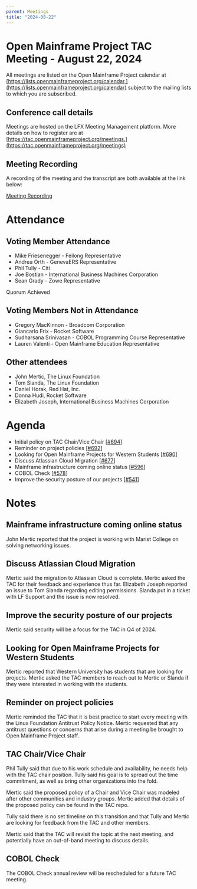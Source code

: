 ```yaml
---
parent: Meetings
title: "2024-08-22"
---
```


# Open Mainframe Project TAC Meeting - August 22, 2024

All meetings are listed on the Open Mainframe Project calendar at [https://lists.openmainframeproject.org/calendar,](https://lists.openmainframeproject.org/calendar) subject to the mailing lists to which you are subscribed.

## Conference call details

Meetings are hosted on the LFX Meeting Management platform. More details on how to register are at [https://tac.openmainframeproject.org/meetings.](https://tac.openmainframeproject.org/meetings)

## Meeting Recording

A recording of the meeting and the transcript are both available at the link below:

[Meeting Recording](https://zoom.us/rec/share/kWieeLbdn5Y5bNfxezCyBe56cwx3ZKYwyND50PxWMRqJIVM6mVCb11E9PPlr4n_C.51oADKjJV4_AV6T1)

# Attendance

## Voting Member Attendance

* Mike Friesenegger - Feilong Representative
* Andrea Orth - GenevaERS Representative
* Phil Tully - Citi
* Joe Bostian - International Business Machines Corporation
* Sean Grady - Zowe Representative

Quorum Achieved

## Voting Members Not in Attendance

* Gregory MacKinnon - Broadcom Corporation
* Giancarlo Frix - Rocket Software
* Sudharsana Srinivasan - COBOL Programming Course Representative
* Lauren Valenti - Open Mainframe Education Representative

## Other attendees

* John Mertic, The Linux Foundation
* Tom Slanda, The Linux Foundation
* Daniel Horak, Red Hat, Inc.
* Donna Hudi, Rocket Software
* Elizabeth Joseph, International Business Machines Corporation

# Agenda

* Initial policy on TAC Chair/Vice Chair [[#694](https://github.com/openmainframeproject/tac/pull/694)]
* Reminder on project policies [[#692](https://github.com/orgs/openmainframeproject/projects/21/views/1?pane=issue&itemId=75533628)]
* Looking for Open Mainframe Projects for Western Students [[#690](https://github.com/orgs/openmainframeproject/projects/21/views/1?pane=issue&itemId=75370535)]
* Discuss Atlassian Cloud Migration [[#677](https://github.com/orgs/openmainframeproject/projects/21/views/1?pane=issue&itemId=70222335)]
* Mainframe infrastructure coming online status [[#596](https://github.com/orgs/openmainframeproject/projects/21/views/1?pane=issue&itemId=45291652)]
* COBOL Check [[#578](https://github.com/orgs/openmainframeproject/projects/21/views/1?pane=issue&itemId=42386613)]
* Improve the security posture of our projects [[#541](https://github.com/openmainframeproject/tac/issues/541)]

# Notes

## Mainframe infrastructure coming online status

John Mertic reported that the project is working with Marist College on solving networking issues.

## Discuss Atlassian Cloud Migration

Mertic said the migration to Atlassian Cloud is complete.  Mertic asked the TAC for their feedback and experience thus far.  Elizabeth Joseph reported an issue to Tom Slanda regarding editing permissions.  Slanda put in a ticket with LF Support and the issue is now resolved.

## Improve the security posture of our projects

Mertic said security will be a focus for the TAC in Q4 of 2024.

## Looking for Open Mainframe Projects for Western Students

Mertic reported that Western University has students that are looking for projects.  Mertic asked the TAC members to reach out to Mertic or Slanda if they were interested in working with the students.

## Reminder on project policies

Mertic reminded the TAC that it is best practice to start every meeting with the Linux Foundation Antitrust Policy Notice.  Mertic requested that any antitrust questions or concerns that arise during a meeting be brought to Open Mainframe Project staff. 

## TAC Chair/Vice Chair

Phil Tully said that due to his work schedule and availability, he needs help with the TAC chair position.  Tully said his goal is to spread out the time commitment, as well as bring other organizations into the fold.  

Mertic said the proposed policy of a Chair and Vice Chair was modeled after other communities and industry groups.  Mertic added that details of the proposed policy can be found in the TAC repo.

Tully said there is no set timeline on this transition and that Tully and Mertic are looking for feedback from the TAC and other members.

Mertic said that the TAC will revisit the topic at the next meeting, and potentially have an out-of-band meeting to discuss details.

## COBOL Check

The COBOL Check annual review will be rescheduled for a future TAC meeting.
